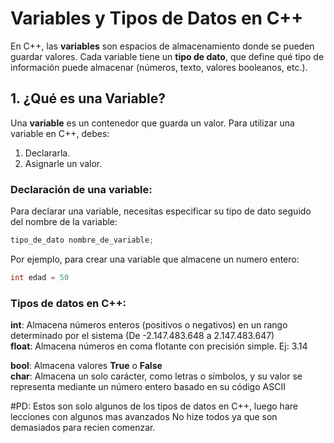 # Variables y Tipos de Datos en C++

En C++, las **variables** son espacios de almacenamiento donde se pueden guardar valores. Cada variable tiene un **tipo de dato**, que define qué tipo de información puede almacenar (números, texto, valores booleanos, etc.).

## 1. ¿Qué es una Variable?

Una **variable** es un contenedor que guarda un valor. Para utilizar una variable en C++, debes:
1. Declararla.
2. Asignarle un valor.

### Declaración de una variable:
Para declarar una variable, necesitas especificar su tipo de dato seguido del nombre de la variable:

```cpp
tipo_de_dato nombre_de_variable;
```

Por ejemplo, para crear una variable que almacene un numero entero:
```cpp
int edad = 50
```

### Tipos de datos en C++:
**int**: Almacena números enteros (positivos o negativos) en un rango determinado por el sistema (De -2.147.483.648 a 2.147.483.647)       
**float**: Almacena números en coma flotante con precisión simple. Ej: 3.14                                                               
 
**bool**: Almacena valores **True** o **False**                                                                                           
                                                                                                                                         **char**: Almacena un solo carácter, como letras o símbolos, y su valor se representa mediante un número entero basado en su código ASCII

#PD:
Estos son solo algunos de los tipos de datos en C++, luego hare lecciones con algunos mas avanzados
No hize todos ya que son demasiados para recien comenzar.




